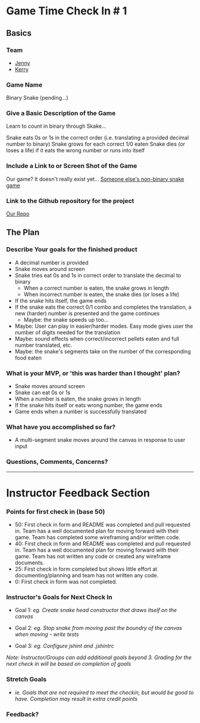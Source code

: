 # Game Time Check In # 1

## Basics

### Team
- [Jenny](https://github.com/msjennygiraffe)
- [Kerry](https://github.com/kjs222)

### Game Name

Binary Snake (pending...)

### Give a Basic Description of the Game

Learn to count in binary through Skake...

Snake eats 0s or 1s in the correct order (i.e. translating a provided decimal number to binary)
Snake grows for each correct 1/0 eaten
Snake dies (or loses a life) if it eats the wrong number or runs into itself


### Include a Link to or Screen Shot of the Game

Our game?  It doesn't really exist yet...
[Someone else's non-binary snake game](http://patorjk.com/games/snake/)

### Link to the Github repository for the project
[Our Repo](https://github.com/kjs222/gametime)

## The Plan

### Describe Your goals for the finished product

- A decimal number is provided
- Snake moves around screen
- Snake tries eat 0s and 1s in correct order to translate the decimal to binary
  - When a correct number is eaten, the snake grows in length
  - When incorrect number is eaten, the snake dies (or loses a life)
- If the snake hits itself, the game ends
- If the snake eats the correct 0/1 combo and completes the translation, a new (harder) number is presented and the game continues
  - Maybe: the snake speeds up too...  
- Maybe:  User can play in easier/harder modes.  Easy mode gives user the number of digits needed for the translation
- Maybe: sound effects when correct/incorrect pellets eaten and full number translated, etc.
- Maybe: the snake's segments take on the number of the corresponding food eaten


### What is your MVP, or 'this was harder than I thought' plan?

- Snake moves around screen
- Snake can eat 0s or 1s
- When a number is eaten, the snake grows in length
- If the snake hits itself or eats wrong number, the game ends
- Game ends when a number is successfully translated

### What have you accomplished so far?

- A multi-segment snake moves around the canvas in response to user input

### Questions, Comments, Concerns?

-----

# Instructor Feedback Section

### Points for first check in (base 50)

* 50: First check in form and README was completed and pull requested in. Team has a well documented plan for moving forward with their game. Team has completed some wireframing and/or written code.
* 40: First check in form and README was completed and pull requested in. Team has a well documented plan for moving forward with their game. Team has not written any code or created any wireframe documents.
* 25: First check in form completed but shows little effort at documenting/planning and team has not written any code.
* 0: First check in form was not completed.

### Instructor's Goals for Next Check In

* Goal 1: _eg. Create snake head constructor that draws itself on the canvas_

* Goal 2: _eg. Stop snake from moving past the boundry of the canvas when moving - write tests_

* Goal 3: _eg. Configure jshint and .jshintrc_

_Note: Instructor/Groups can add additional goals beyond 3. Grading for the next check in will be based on completion of goals_

### Stretch Goals

* _ie. Goals that are not required to meet the checkin, but would be good to have. Completion may result in extra credit points_

### Feedback?
